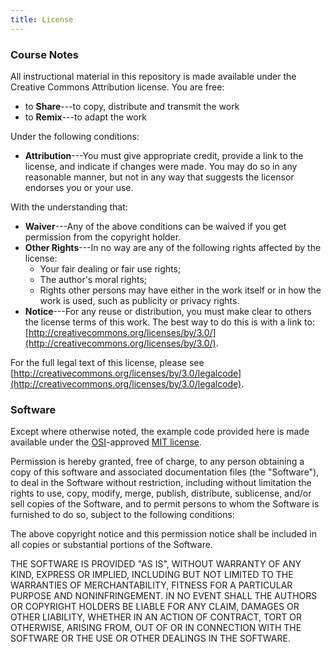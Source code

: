 ```yaml
---
title: License
---
```


### Course Notes

All instructional material in this repository is made available under
the Creative Commons Attribution license. You are free:

* to **Share**---to copy, distribute and transmit the work
* to **Remix**---to adapt the work

Under the following conditions:

* **Attribution**---You must give appropriate credit, provide a link to 
  the license, and indicate if changes were made. You may do so in any 
  reasonable manner, but not in any way that suggests the licensor 
  endorses you or your use.

With the understanding that:

* **Waiver**---Any of the above conditions can be waived if you get
  permission from the copyright holder.
* **Other Rights**---In no way are any of the following rights
  affected by the license:
    * Your fair dealing or fair use rights;
    * The author's moral rights;
    * Rights other persons may have either in the work itself or in
      how the work is used, such as publicity or privacy rights.
* **Notice**---For any reuse or distribution, you must make clear to
  others the license terms of this work. The best way to do this is
  with a link to:
  [http://creativecommons.org/licenses/by/3.0/](http://creativecommons.org/licenses/by/3.0/).

For the full legal text of this license, please see
[http://creativecommons.org/licenses/by/3.0/legalcode](http://creativecommons.org/licenses/by/3.0/legalcode).

### Software

Except where otherwise noted, the example code provided here 
is made available under the [OSI](http://opensource.org)-approved
[MIT license](http://opensource.org/licenses/mit-license.html).

Permission is hereby granted, free of charge, to any person obtaining
a copy of this software and associated documentation files (the
"Software"), to deal in the Software without restriction, including
without limitation the rights to use, copy, modify, merge, publish,
distribute, sublicense, and/or sell copies of the Software, and to
permit persons to whom the Software is furnished to do so, subject to
the following conditions:

The above copyright notice and this permission notice shall be
included in all copies or substantial portions of the Software.

THE SOFTWARE IS PROVIDED "AS IS", WITHOUT WARRANTY OF ANY KIND,
EXPRESS OR IMPLIED, INCLUDING BUT NOT LIMITED TO THE WARRANTIES OF
MERCHANTABILITY, FITNESS FOR A PARTICULAR PURPOSE AND
NONINFRINGEMENT. IN NO EVENT SHALL THE AUTHORS OR COPYRIGHT HOLDERS BE
LIABLE FOR ANY CLAIM, DAMAGES OR OTHER LIABILITY, WHETHER IN AN ACTION
OF CONTRACT, TORT OR OTHERWISE, ARISING FROM, OUT OF OR IN CONNECTION
WITH THE SOFTWARE OR THE USE OR OTHER DEALINGS IN THE SOFTWARE.